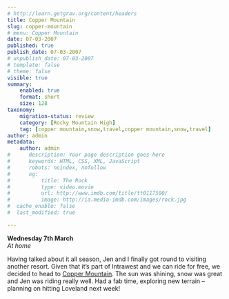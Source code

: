 ```yaml
---
# http://learn.getgrav.org/content/headers
title: Copper Mountain
slug: copper-mountain
# menu: Copper Mountain
date: 07-03-2007
published: true
publish_date: 07-03-2007
# unpublish_date: 07-03-2007
# template: false
# theme: false
visible: true
summary:
    enabled: true
    format: short
    size: 128
taxonomy:
    migration-status: review
    category: [Rocky Mountain High]
    tag: [copper mountain,snow,travel,copper mountain,snow,travel]
author: admin
metadata:
    author: admin
#      description: Your page description goes here
#      keywords: HTML, CSS, XML, JavaScript
#      robots: noindex, nofollow
#      og:
#          title: The Rock
#          type: video.movie
#          url: http://www.imdb.com/title/tt0117500/
#          image: http://ia.media-imdb.com/images/rock.jpg
#  cache_enable: false
#  last_modified: true

---
```


**Wednesday 7th March**  
*At home*

Having talked about it all season, Jen and I finally got round to visiting another resort. Given that it’s part of Intrawest and we can ride for free, we decided to head to [Copper Mountain](http://www.coppercolorado.com/). The sun was shining, snow was great and Jen was riding really well. Had a fab time, exploring new terrain – planning on hitting Loveland next week!